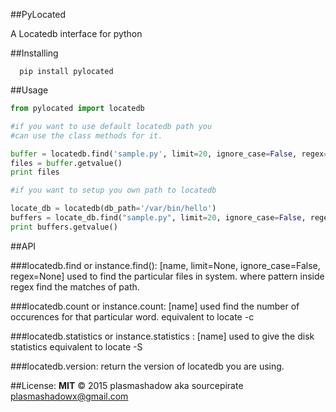 ##PyLocated

A Locatedb interface for python

##Installing

```
  pip install pylocated

```

##Usage

```python
from pylocated import locatedb

#if you want to use default locatedb path you
#can use the class methods for it.

buffer = locatedb.find('sample.py', limit=20, ignore_case=False, regex=None)
files = buffer.getvalue()
print files

#if you want to setup you own path to locatedb

locate_db = locatedb(db_path='/var/bin/hello')
buffers = locate_db.find("sample.py", limit=20, ignore_case=False, regex=None)
print buffers.getvalue()

```

##API

###locatedb.find or instance.find(): [name, limit=None, ignore_case=False, regex=None]
   used to find the particular files in system.
   where pattern inside regex find the matches of path.
   
###locatedb.count or instance.count: [name]
   used find the number of occurences for that particular word.
   equivalent to locate -c

###locatedb.statistics or instance.statistics : [name]
   used to give the disk statistics
   equivalent to locate -S
   
###locatedb.version: 
   return the version of locatedb you are using.
   
   
##License:
  <b>MIT</b>
  &copy; 2015 plasmashadow aka sourcepirate
  plasmashadowx@gmail.com
